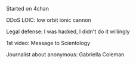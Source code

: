 Started on 4chan

DDoS
LOIC: low orbit ionic cannon

Legal defense: I was hacked, I didn't do it willingly

1st video: Message to Scientology

Journalist about anonymous: Gabriella Coleman

